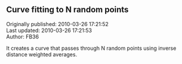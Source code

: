 ## Curve fitting to N random points  
Originally published: 2010-03-26 17:21:52  
Last updated: 2010-03-26 17:21:53  
Author: FB36   
  
It creates a curve that passes through N random points using
inverse distance weighted averages.